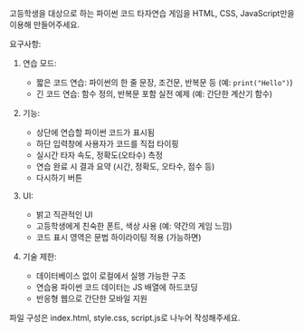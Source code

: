 고등학생을 대상으로 하는 파이썬 코드 타자연습 게임을 HTML, CSS, JavaScript만을 이용해 만들어주세요.

요구사항:
1. 연습 모드:
   - 짧은 코드 연습: 파이썬의 한 줄 문장, 조건문, 반복문 등 (예: `print("Hello")`)
   - 긴 코드 연습: 함수 정의, 반복문 포함 실전 예제 (예: 간단한 계산기 함수)

2. 기능:
   - 상단에 연습할 파이썬 코드가 표시됨
   - 하단 입력창에 사용자가 코드를 직접 타이핑
   - 실시간 타자 속도, 정확도(오타수) 측정
   - 연습 완료 시 결과 요약 (시간, 정확도, 오타수, 점수 등)
   - 다시하기 버튼

3. UI:
   - 밝고 직관적인 UI
   - 고등학생에게 친숙한 폰트, 색상 사용 (예: 약간의 게임 느낌)
   - 코드 표시 영역은 문법 하이라이팅 적용 (가능하면)

4. 기술 제한:
   - 데이터베이스 없이 로컬에서 실행 가능한 구조
   - 연습용 파이썬 코드 데이터는 JS 배열에 하드코딩
   - 반응형 웹으로 간단한 모바일 지원

파일 구성은 index.html, style.css, script.js로 나누어 작성해주세요.

